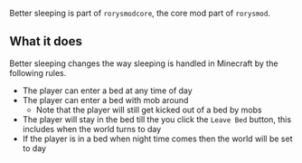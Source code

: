 Better sleeping is part of `rorysmodcore`, the core mod part of `rorysmod`.

## What it does

Better sleeping changes the way sleeping is handled in Minecraft by the following rules.

- The player can enter a bed at any time of day
- The player can enter a bed with mob around
    - Note that the player will still get kicked out of a bed by mobs
- The player will stay in the bed till the you click the `Leave Bed` button, this includes when the world turns to day
- If the player is in a bed when night time comes then the world will be set to day
